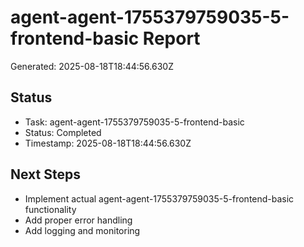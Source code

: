 # agent-agent-1755379759035-5-frontend-basic Report

Generated: 2025-08-18T18:44:56.630Z

## Status
- Task: agent-agent-1755379759035-5-frontend-basic
- Status: Completed
- Timestamp: 2025-08-18T18:44:56.630Z

## Next Steps
- Implement actual agent-agent-1755379759035-5-frontend-basic functionality
- Add proper error handling
- Add logging and monitoring
